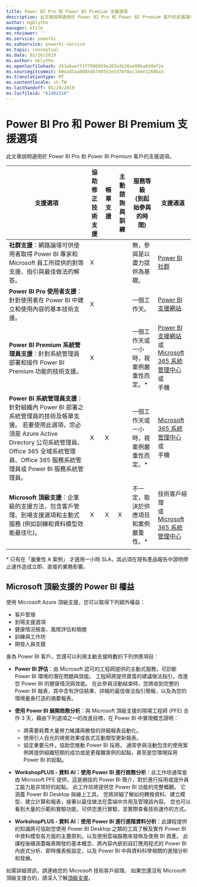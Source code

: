 ```yaml
---
title: Power BI Pro 和 Power BI Premium 支援選項
description: 此文章說明適用於 Power BI Pro 和 Power BI Premium 客戶的支援選項。
author: mgblythe
manager: kfile
ms.reviewer: ''
ms.service: powerbi
ms.subservice: powerbi-service
ms.topic: conceptual
ms.date: 03/26/2019
ms.author: mblythe
ms.openlocfilehash: d33abaeff1f7996859e203a3b28ae99ba8d9bf2e
ms.sourcegitcommit: 60dad5aa0d85db790553e537bf8ac34ee3289ba3
ms.translationtype: MT
ms.contentlocale: zh-TW
ms.lasthandoff: 05/29/2019
ms.locfileid: "61402316"
---
```

# <a name="power-bi-pro-and-power-bi-premium-support-options"></a>Power BI Pro 和 Power BI Premium 支援選項

此文章說明適用於 Power BI Pro 和 Power BI Premium 客戶的支援選項。

| **支援選項** | **協助修正技術支援** | **帳單支援** | **主動諮詢與訓練** | **服務等級<br> (到起始參與的時間)** | **支援通道** |
| --- | --- | --- | --- | --- | --- |
| **社群支援**：網路論壇可供使用者取得 Power BI 專家和 Microsoft 員工所提供的對等支援、指引與最佳做法的解答。 | X |   |   | 無，參與是以盡力提供為基礎。 | [Power BI 社群](https://community.powerbi.com) |
| **Power BI Pro 使用者支援**：針對使用者在 Power BI 中建立和使用內容的基本技術支援。 | X |   |   | 一個工作天。 | [Power BI 支援網站](https://support.powerbi.com)  |
| **Power BI Premium 系統管理員支援**：針對系統管理員部署和操作 Power BI Premium 功能的技術支援。 | X |   |   | 一個工作天或一小時，視案例嚴重性而定。\* | [Power BI 支援網站](https://support.powerbi.com)<br>或<br>[Microsoft 365 系統管理中心](https://portal.office.com/adminportal)<br>或<br> 手機 |
| **Power BI 系統管理員支援**：針對組織內 Power BI 部署之系統管理員的技術及帳單支援。  若要使用此選項，您必須是 Azure Active Directory 公司系統管理員、Office 365 全域系統管理員、Office 365 服務系統管理員或 Power BI 服務系統管理員。 | X | X |   | 一個工作天或一小時，視案例嚴重性而定。\* | [Microsoft 365 系統管理中心](https://portal.office.com/adminportal)<br>或<br> 手機 |
| **Microsoft 頂級支援**：企業級的支援方法，包含客戶管理、到場支援選項和主動式服務 (例如訓練和資料模型效能最佳化)。 | X | X | X | 不一定，取決於供應項目和案例嚴重性。\* | 技術客戶經理 <br>或<br> [Microsoft 365 系統管理中心](https://portal.office.com/adminportal) |
| | | | | | |

\* 只有在「嚴重性 A 案例」  才適用一小時 SLA，其必須在現有產品報告中證明停止運作造成立即、直接的業務影響。

## <a name="power-bi-benefits-for-microsoft-premier-support"></a>Microsoft 頂級支援的 Power BI 權益

使用 Microsoft Azure 頂級支援，您可以取得下列額外權益：

- 客戶管理
- 到場支援選項
- 健康情況檢查、風險評估和檢閱
- 訓練與工作坊
- 開發人員支援

身為 Power BI 客戶，您還可以利用主動支援時數的下列供應項目：

 - **Power BI 評估**：由 Microsoft 認可的工程師提供的主動式服務，可診斷 Power BI 環境的潛在問題與效能。 工程師將提供寶貴的建議做法指引，改進您 Power BI 的健康情況與效能。 在此參與活動結束時，您將收到完整的 Power BI 報表，其中含有評估結果、詳細的最佳做法指引簡報，以及為您的環境量身打造的摘要報表。

 - **使用 Power BI 展開商務分析**：與 Microsoft 頂級支援的現場工程師 (PFE) 合作 3 天，藉由下列選項之一的改進目標，在 Power BI 中實現概念證明：
    - 將需要耗費大量勞力維護與散發的詳細報表自動化。
    - 使用引人目光的視覺效果或各式互動類型更新報表。 
    - 設定重要元件，協助您推動 Power BI 採用。 通常參與活動包含的使用案例將提供組織短期的成功或是更複雜案例的起點，甚至是您環境採用 Power BI 的起點。

  - **WorkshopPLUS - 資料 AI：使用 Power BI 進行商務分析**：此工作坊通常是由 Microsoft PFE 提供，這是絕佳的 Power BI 簡介，對於進行採用或提升員工能力是非常好的起點。
此工作坊將提供您 Power BI 功能的完整概觀。 它涵蓋 Power BI Desktop 與線上工具。 您將詳細了解如何轉換資料、建立模型、建立計算和報表，接著以最佳做法在雲端中共用及管理該內容。 您也可以看到大量的示範和實驗功能，可供您進行實驗，並實際查看技術運作的方式。

  - **WorkshopPLUS - 資料 AI：使用 Power BI 進行進階資料分析**：此課程提供的知識將可協助您使用 Power BI Desktop 之類的工具了解及實作 Power BI 中資料模型各方面的主要原則，以及使用雲端服務來發佈及使用 BI 資產。 此課程後續涵蓋報表開發的基本概念、將內容內嵌到自訂應用程式的 Power BI 內嵌式分析、即時儀表板設定，以及 Power BI 中與資料科學相關的進階分析和發展。

如需詳細資訊，請連絡您的 Microsoft 技術客戶經理。 如果您還沒有 Microsoft 頂級支援合約，請深入了解[頂級支援](https://support.microsoft.com/en-us/premier)。
